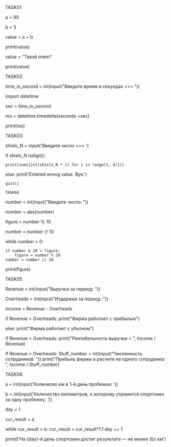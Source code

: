 TASK01

a = 90

b = 5

value = a + b

print(value)

value = "Такой ответ"

print(value)

TASK02

time_in_second = int(input("Введите время в секундах >>> "))

import datetime

sec = time_in_second

res = datetime.timedelta(seconds =sec)

print(res)

TASK03

shislo_N = input('Введите число >>> ')

if shislo_N.isdigit():

    print(sum([int(shislo_N * i) for i in range(1, 4)]))
else:
    print('Entered wrong value. Bye.')
    
    quit()
    
    TASK04
number = int(input("Введите число: "))

number = abs(number)

figure = number % 10

number = number // 10

while number > 0:

    if number & 10 > figure:
        figure = number % 10
    number = number // 10
    
print(figure)   

TASK05

Revenue = int(input("Выручка за период: "))

Overheads = int(input("Издержки за период :"))

Income = Revenue - Overheads

if Revenue > Overheads:
    print("Фирма работает с прибылью")

else:
    print("Фирма работает с убытком")

if Revenue > Overheads:
    print("Рентабельность выручки = ", Income / Revenue)
    
if Revenue > Overheads:
    Stuff_number = int(input("Численность сотрудников: "))
    print("Прибыль фирмы в расчете на одного сотрудника: ", Income / Stuff_number)
    
TASK06

a = int(input('Количесво км в 1-й день пробежки: '))

b = int(input('Количество километров, к которому стремится спортсмен за одну пробежку: '))

day = 1

cur_result = a

while cur_result < b:
    cur_result = cur_result*1.1
    day += 1

print(f'На {day}-й день спортсмен достиг результата — не менее {b} км')
